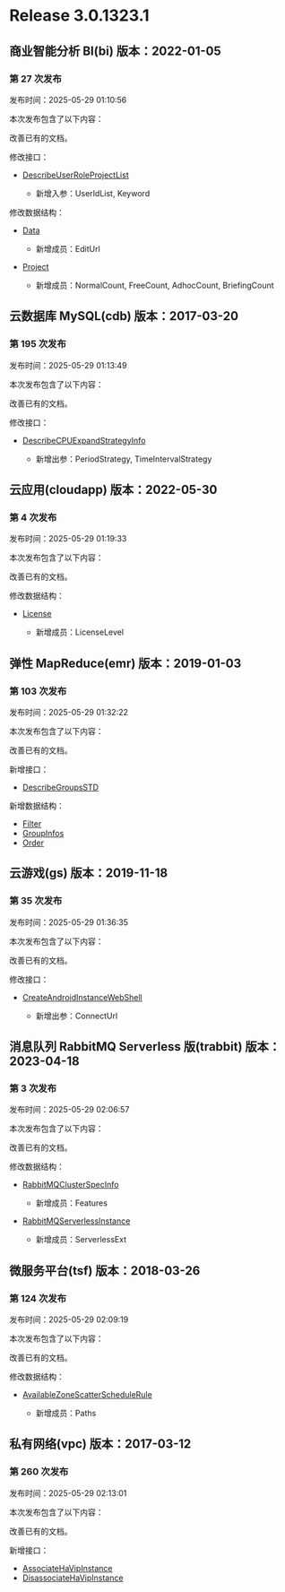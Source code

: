 # Release 3.0.1323.1

## 商业智能分析 BI(bi) 版本：2022-01-05

### 第 27 次发布

发布时间：2025-05-29 01:10:56

本次发布包含了以下内容：

改善已有的文档。

修改接口：

* [DescribeUserRoleProjectList](https://cloud.tencent.com/document/api/590/100532)

	* 新增入参：UserIdList, Keyword


修改数据结构：

* [Data](https://cloud.tencent.com/document/api/590/73726#Data)

	* 新增成员：EditUrl

* [Project](https://cloud.tencent.com/document/api/590/73726#Project)

	* 新增成员：NormalCount, FreeCount, AdhocCount, BriefingCount




## 云数据库 MySQL(cdb) 版本：2017-03-20

### 第 195 次发布

发布时间：2025-05-29 01:13:49

本次发布包含了以下内容：

改善已有的文档。

修改接口：

* [DescribeCPUExpandStrategyInfo](https://cloud.tencent.com/document/api/236/116999)

	* 新增出参：PeriodStrategy, TimeIntervalStrategy




## 云应用(cloudapp) 版本：2022-05-30

### 第 4 次发布

发布时间：2025-05-29 01:19:33

本次发布包含了以下内容：

改善已有的文档。

修改数据结构：

* [License](https://cloud.tencent.com/document/api/1689/108875#License)

	* 新增成员：LicenseLevel




## 弹性 MapReduce(emr) 版本：2019-01-03

### 第 103 次发布

发布时间：2025-05-29 01:32:22

本次发布包含了以下内容：

改善已有的文档。

新增接口：

* [DescribeGroupsSTD](https://cloud.tencent.com/document/api/589/118880)

新增数据结构：

* [Filter](https://cloud.tencent.com/document/api/589/33981#Filter)
* [GroupInfos](https://cloud.tencent.com/document/api/589/33981#GroupInfos)
* [Order](https://cloud.tencent.com/document/api/589/33981#Order)



## 云游戏(gs) 版本：2019-11-18

### 第 35 次发布

发布时间：2025-05-29 01:36:35

本次发布包含了以下内容：

改善已有的文档。

修改接口：

* [CreateAndroidInstanceWebShell](https://cloud.tencent.com/document/api/1162/117266)

	* 新增出参：ConnectUrl




## 消息队列 RabbitMQ Serverless 版(trabbit) 版本：2023-04-18

### 第 3 次发布

发布时间：2025-05-29 02:06:57

本次发布包含了以下内容：

改善已有的文档。

修改数据结构：

* [RabbitMQClusterSpecInfo](https://cloud.tencent.com/document/api/1495/116155#RabbitMQClusterSpecInfo)

	* 新增成员：Features

* [RabbitMQServerlessInstance](https://cloud.tencent.com/document/api/1495/116155#RabbitMQServerlessInstance)

	* 新增成员：ServerlessExt




## 微服务平台(tsf) 版本：2018-03-26

### 第 124 次发布

发布时间：2025-05-29 02:09:19

本次发布包含了以下内容：

改善已有的文档。

修改数据结构：

* [AvailableZoneScatterScheduleRule](https://cloud.tencent.com/document/api/649/36099#AvailableZoneScatterScheduleRule)

	* 新增成员：Paths




## 私有网络(vpc) 版本：2017-03-12

### 第 260 次发布

发布时间：2025-05-29 02:13:01

本次发布包含了以下内容：

改善已有的文档。

新增接口：

* [AssociateHaVipInstance](https://cloud.tencent.com/document/api/215/118882)
* [DisassociateHaVipInstance](https://cloud.tencent.com/document/api/215/118881)




